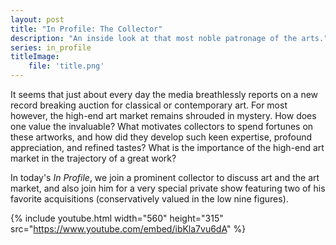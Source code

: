 ```yaml
---
layout: post
title: "In Profile: The Collector"
description: "An inside look at that most noble patronage of the arts."
series: in_profile
titleImage:
    file: 'title.png'
---
```


It seems that just about every day the media breathlessly reports on a new record breaking auction for classical or contemporary art. For most however, the high-end art market remains shrouded in mystery. How does one value the invaluable? What motivates collectors to spend fortunes on these artworks, and how did they develop such keen expertise, profound appreciation, and refined tastes? What is the importance of the high-end art market in the trajectory of a great work?

In today's *In Profile*, we join a prominent collector to discuss art and the art market, and also join him for a very special private show featuring two of his favorite acquisitions (conservatively valued in the low nine figures).

{% include youtube.html width="560" height="315" src="https://www.youtube.com/embed/ibKla7vu6dA" %}

<!--
100 spondulix to the first person who can sneak a bottle of liquid butter into a gallery/auction and squirt it on a balloon dog while yelling, "Love the Jeffy pop". My what a potential piece of yellowism that would be...

(Don't yellow Rothko though; he never deserved what's happened to his art)
-->